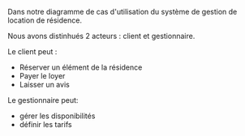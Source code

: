 Dans notre diagramme de cas d'utilisation du système de gestion de location de résidence. 

Nous avons distinhués 2 acteurs :  client et  gestionnaire.

Le client peut : 
- Réserver un élément de la résidence
- Payer le loyer
- Laisser un avis

Le gestionnaire peut: 
- gérer les disponibilités
- définir les tarifs
